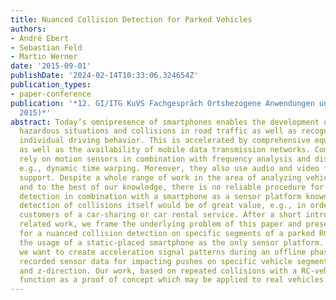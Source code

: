 ```yaml
---
title: Nuanced Collision Detection for Parked Vehicles
authors:
- André Ebert
- Sebastian Feld
- Martin Werner
date: '2015-09-01'
publishDate: '2024-02-14T10:33:06.324654Z'
publication_types:
- paper-conference
publication: '*12. GI/ITG KuVS Fachgespräch Ortsbezogene Anwendungen und Dienste (LBAS
  2015)*'
abstract: Today’s omnipresence of smartphones enables the development of systems detecting
  hazardous situations and collisions in road traffic as well as recognizing and predicting
  individual driving behavior. This is accelerated by comprehensive equipment of sensors
  as well as the availability of mobile data transmission networks. Commonly, they
  rely on motion sensors in combination with frequency analysis and distance algorithms,
  e.g., dynamic time warping. Moreover, they also use audio and video features for
  support. Despite a whole range of work in the area of analyzing vehicle’s signals
  and to the best of our knowledge, there is no reliable procedure for nuanced collision
  detection in combination with a smartphone as a sensor platform known to us. A segmented
  detection of collisions itself would be of great value, e.g., in order to relief
  customers of a car-sharing or car rental service. After a short introduction of
  related work, we frame the underlying problem of this paper and present our concept
  for a nuanced collision detection on specific segments of a parked RC-vehicle under
  the usage of a static-placed smartphone as the only sensor platform. Therefore,
  we want to create acceleration signal patterns during an offline phase by analyzing
  recorded sensor data for impacting pushes on specific vehicle segments in x-,y-,
  and z-direction. Our work, based on repeated collisions with a RC-vehicle, might
  function as a proof of concept which may be applied to real vehicles later on.
---
```

